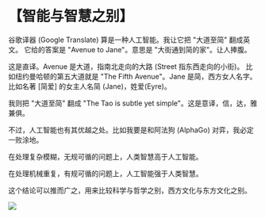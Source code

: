 # 【智能与智慧之别】

谷歌译器 (Google Translate) 算是一种人工智能。我让它把 "大道至简" 翻成英文。
它给的答案是 "Avenue to Jane"。意思是 "大街通到简的家"。让人捧腹。

这是直译。Avenue 是大道，指南北走向的大路 (Street 指东西走向的小街)。
比如纽约曼哈顿的第五大道就是 "The Fifth Avenue"。Jane 是简，西方女人名字。
比如名著 [简爱] 的女主人名简 (Jane)，姓爱(Eyre)。

我则把 "大道至简" 翻成 "The Tao is subtle yet simple"。这是意译，信，达，雅兼俱。

不过，人工智能也有其优越之处。比如我要是和阿法狗 (AlphaGo) 对弈，我必定一败涂地。

在处理复杂模糊，无规可循的问题上，人类智慧高于人工智能。

在处理机械重复，有规可循的问题上，人工智能强于人类智慧。

这个结论可以推而广之，用来比较科学与哲学之别，西方文化与东方文化之别。

![](57.jpg)
